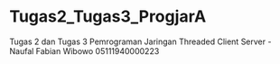 # Tugas2_Tugas3_ProgjarA
Tugas 2 dan Tugas 3 Pemrograman Jaringan  Threaded Client Server - Naufal Fabian Wibowo 05111940000223
